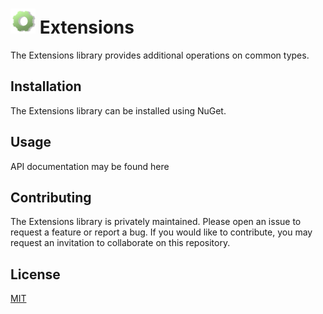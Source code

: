 # <img src="logo.svg" alt="Extensions Logo" width="40" height="40" /> Extensions

The Extensions library provides additional operations on common types.

## Installation

The Extensions library can be installed using NuGet.

## Usage

API documentation may be found here

## Contributing

The Extensions library is privately maintained. Please open an issue to request
a feature or report a bug. If you would like to contribute, you may request an
invitation to collaborate on this repository.

## License

[MIT](LICENSE.md)